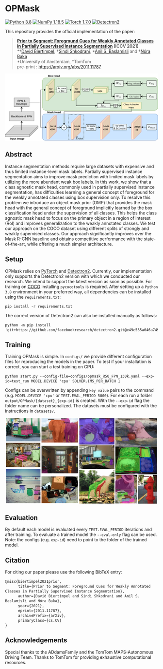 # OPMask
[![Python 3.8](https://img.shields.io/badge/Python-3.8-3776AB.svg?logo=python)](https://www.python.org/) [![NumPy 1.18.5](https://img.shields.io/badge/NumPy-1.19.4-blue)](https://numpy.org/doc/1.18/)
 [![Torch 1.7.0](https://img.shields.io/badge/PyTorch-1.7.0-orange)](https://pytorch.org/) [![Detectron2](https://img.shields.io/badge/Detectron2-v0.1-orange)](https://pytorch.org/)

This repository provides the official implementation of the paper:
> **[Prior to Segment: Foreground Cues for Weakly Annotated Classes in Partially Supervised Instance Segmentation](https://openaccess.thecvf.com/content/ICCV2021/html/Biertimpel_Prior_to_Segment_Foreground_Cues_for_Weakly_Annotated_Classes_in_ICCV_2021_paper.html) (ICCV 2021)** <br>
> *†[David Biertimpel](https://scholar.google.com/citations?user=AIu7ihgAAAAJ&hl=en), †[Sindi Shkodrani](https://scholar.google.nl/citations?user=fFVkKNgAAAAJ&hl=en), *[Anil S. Baslamisli](https://scholar.google.nl/citations?user=mc4l2J4AAAAJ&hl=en) and †[Nóra Baka](https://scholar.google.com/citations?user=ahfzQHEAAAAJ&hl=en) <br>
> *University of Amsterdam, †TomTom<br>
> pre-print : https://arxiv.org/abs/2011.11787 <br>

![Image](assets/images/architecture.png?raw=true)

## Abstract
Instance segmentation methods require large datasets with expensive and thus limited instance-level mask labels. Partially supervised instance segmentation aims to improve mask prediction with limited mask labels by utilizing the more abundant weak box labels. In this work, we show that a class agnostic mask head, commonly used in partially supervised instance segmentation, has difficulties learning a general concept of foreground for the weakly annotated classes using box supervision only. To resolve this problem we introduce an object mask prior (OMP) that provides the mask head with the general concept of foreground implicitly learned by the box classification head under the supervision of all classes. This helps the class agnostic mask head to focus on the primary object in a region of interest (RoI) and improves generalization to the weakly annotated classes. We test our approach on the COCO dataset using different splits of strongly and weakly supervised classes. Our approach significantly improves over the Mask R-CNN baseline and obtains competitive performance with the state-of-the-art, while offering a much simpler architecture.

## Setup
OPMask relies on [PyTorch](https://pytorch.org/) and [Detectron2](https://github.com/facebookresearch/detectron2). 
Currently, our implementation only supports the Detectron2 version with which we conducted our research. We intend to support the latest version as soon as possible. 
For training on [COCO](https://cocodataset.org/) installing `pycocotools` is required.
After setting up a `Python 3.8` environment in your preferred way, all dependencies can be installed using the `requirements.txt`:
```
pip install -r requirements.txt
```
The correct version of Detectron2 can also be installed manually as follows:
```
python -m pip install 'git+https://github.com/facebookresearch/detectron2.git@e49c555a046a7495db58d327f34058e7dc858275'
```

## Training
Training OPMask is simple. In `configs/` we provide different configuration files for reproducing the models in the paper. To test if your installation is correct, you can start a test training on CPU:
```Train model
python start.py --config-file=configs/opmask_R50_FPN_130k.yaml --exp-id=test_run MODEL.DEVICE 'cpu' SOLVER.IMS_PER_BATCH 1
```
Configs can be overwritten by appending `key value` pairs to the command (e.g. `MODEL.DEVICE 'cpu'` or `TEST.EVAL_PERIOD 5000`).
For each run a folder `output/OPMask/{dataset}_{exp-id}` is created. With the `--exp-id` flag the folder name can be personalized. The datasets must be configured with the instructions in `datasets/`. 

![Image](assets/images/qualitative_overlay_voc.png?raw=true)

## Evaluation
By default each model is evaluated every `TEST.EVAL_PERIOD` iterations and after training. To evaluate a trained model the `--eval-only` flag can be used. Note: the configs (e.g. `exp-id`) need to point to the folder of the trained model.

## <a name="Citing OPMask"></a> Citation
For citing our paper please use the following BibTeX entry:
```
@misc{biertimpel2021prior,
      title={Prior to Segment: Foreground Cues for Weakly Annotated Classes in Partially Supervised Instance Segmentation}, 
      author={David Biertimpel and Sindi Shkodrani and Anil S. Baslamisli and Nóra Baka},
      year={2021},
      eprint={2011.11787},
      archivePrefix={arXiv},
      primaryClass={cs.CV}
}
```

## Acknowledgements
Special thanks to the ADdamsFamily and the TomTom MAPS-Autonomous Driving Team. Thanks to TomTom for providing exhaustive computational resources.

